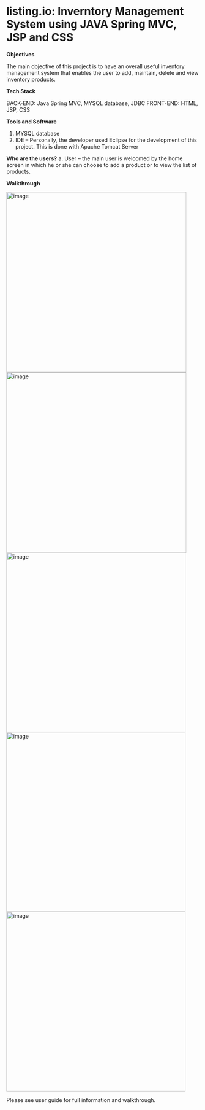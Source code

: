 # listing.io: Inverntory Management System using JAVA Spring MVC, JSP and CSS


**Objectives**

The main objective of this project is to have an overall useful inventory management system that enables the user to add, maintain, delete and view inventory products.


**Tech Stack**

BACK-END: Java Spring MVC, MYSQL database, JDBC
FRONT-END: HTML, JSP, CSS

**Tools and Software**

1.	MYSQL database
2.	IDE – Personally, the developer used Eclipse for the development of this project. This is done with Apache Tomcat Server


**Who are the users?**
a.	User – the main user is welcomed by the home screen in which he or she can choose to add a product or to view the list of products.


**Walkthrough**

<img width="470" alt="image" src="https://user-images.githubusercontent.com/102867575/163676403-00d7965a-4a08-4c9b-b453-89a48e8ce7a2.png">

<img width="470" alt="image" src="https://user-images.githubusercontent.com/102867575/163676408-1cc64ea4-077b-4a6c-a7d0-675155552de3.png">

<img width="468" alt="image" src="https://user-images.githubusercontent.com/102867575/163676414-f8b51c1c-dbbe-4e14-91a8-121beee44ec0.png">

<img width="468" alt="image" src="https://user-images.githubusercontent.com/102867575/163676420-ef32ce47-8460-43ee-8ff2-e8f8d344b777.png">

<img width="468" alt="image" src="https://user-images.githubusercontent.com/102867575/163676426-839fa1e4-1c74-4090-9837-8796a9161d7d.png">

Please see user guide for full information and walkthrough.
